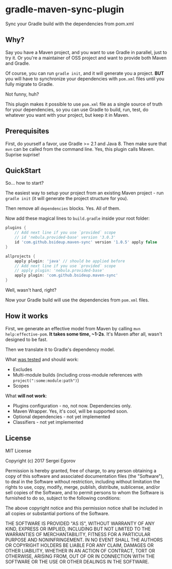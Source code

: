 # gradle-maven-sync-plugin
Sync your Gradle build with the dependencies from pom.xml

## Why?

Say you have a Maven project, and you want to use Gradle in parallel, just to try it.
Or you're a maintainer of OSS project and want to provide both Maven and Gradle.

Of course, you can run `gradle init`, and it will generate you a project. 
**BUT** you will have to synchronize your dependencies with `pom.xml` files until you fully migrate to Gradle.

Not funny, huh?

This plugin makes it possible to use `pom.xml` file as a single source of truth for your dependencies,
so you can use Gradle to build, run, test, do whatever you want with your project, but keep it in Maven.

## Prerequisites
First, do yourself a favor, use Gradle >= 2.1 and Java 8. Then make sure that `mvn` can be called from the command line. Yes, this plugin calls Maven. Suprise suprise!

## QuickStart
So... how to start?


The easiest way to setup your project from an existing Maven project - run `gradle init` (it will generate the project structure for you).
    
Then remove all `dependencies` blocks. Yes. All of them.

Now add these magical lines to `build.gradle` inside your root folder:
```gradle
plugins {
    // Add next line if you use `provided` scope
    // id 'nebula.provided-base' version '3.0.3'
    id 'com.github.bsideup.maven-sync' version '1.0.5' apply false
}

allprojects {
    apply plugin: 'java' // should be applied before
    // Add next line if you use `provided` scope
    // apply plugin: 'nebula.provided-base'
    apply plugin: 'com.github.bsideup.maven-sync'
}
```

Well, wasn't hard, right?

Now your Gradle build will use the dependencies from `pom.xml` files.

## How it works
First, we generate an effective model from Maven by calling `mvn help:effective-pom`. **It takes some time, ~1-2s**. It's Maven after all, wasn't designed to be fast.

Then we translate it to Gradle's dependency model.

What [was tested](src/test/resources/features) and should work:
- Excludes
- Multi-module builds (including cross-module references with `project(":some:module:path")`)
- Scopes

What **will not work**:
- Plugins configuration - no, not now. Dependencies only.
- Maven Wrapper. Yes, it's cool, will be supported soon.
- Optional dependencies - not yet implemented
- Classifiers - not yet implemented


## License
MIT License

Copyright (c) 2017 Sergei Egorov

Permission is hereby granted, free of charge, to any person obtaining a copy
of this software and associated documentation files (the "Software"), to deal
in the Software without restriction, including without limitation the rights
to use, copy, modify, merge, publish, distribute, sublicense, and/or sell
copies of the Software, and to permit persons to whom the Software is
furnished to do so, subject to the following conditions:

The above copyright notice and this permission notice shall be included in all
copies or substantial portions of the Software.

THE SOFTWARE IS PROVIDED "AS IS", WITHOUT WARRANTY OF ANY KIND, EXPRESS OR
IMPLIED, INCLUDING BUT NOT LIMITED TO THE WARRANTIES OF MERCHANTABILITY,
FITNESS FOR A PARTICULAR PURPOSE AND NONINFRINGEMENT. IN NO EVENT SHALL THE
AUTHORS OR COPYRIGHT HOLDERS BE LIABLE FOR ANY CLAIM, DAMAGES OR OTHER
LIABILITY, WHETHER IN AN ACTION OF CONTRACT, TORT OR OTHERWISE, ARISING FROM,
OUT OF OR IN CONNECTION WITH THE SOFTWARE OR THE USE OR OTHER DEALINGS IN THE
SOFTWARE.
